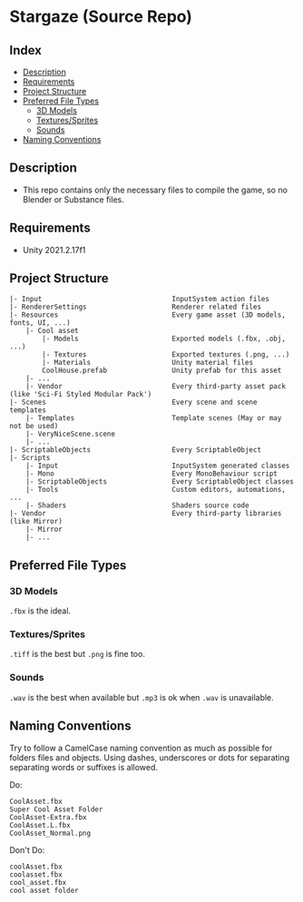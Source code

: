 # Stargaze (Source Repo)

## Index

- [Description](#Description)
- [Requirements](#Requirements)
- [Project Structure](#Project-Structure)
- [Preferred File Types](#Preferred-File-Types)
    - [3D Models](#3D-Models)
    - [Textures/Sprites](#Textures/Sprites)
    - [Sounds](#Sounds)
- [Naming Conventions](#Naming-Conventions)

## Description

- This repo contains only the necessary files to compile the game, so no Blender or Substance files.

## Requirements

- Unity 2021.2.17f1

## Project Structure

```
|- Input                                InputSystem action files
|- RendererSettings                     Renderer related files
|- Resources                            Every game asset (3D models, fonts, UI, ...)
    |- Cool asset
        |- Models                       Exported models (.fbx, .obj, ...)
        |- Textures                     Exported textures (.png, ...)
        |- Materials                    Unity material files
        CoolHouse.prefab                Unity prefab for this asset
    |- ...
    |- Vendor                           Every third-party asset pack (like 'Sci-Fi Styled Modular Pack')
|- Scenes                               Every scene and scene templates
    |- Templates                        Template scenes (May or may not be used)
    |- VeryNiceScene.scene
    |- ...
|- ScriptableObjects                    Every ScriptableObject
|- Scripts
    |- Input                            InputSystem generated classes
    |- Mono                             Every MonoBehaviour script
    |- ScriptableObjects                Every ScriptableObject classes
    |- Tools                            Custom editors, automations, ...
    |- Shaders                          Shaders source code
|- Vendor                               Every third-party libraries (like Mirror)
    |- Mirror
    |- ...
```

## Preferred File Types

### 3D Models

```.fbx``` is the ideal.

### Textures/Sprites

```.tiff``` is the best but ```.png``` is fine too.

### Sounds

```.wav``` is the best when available but ```.mp3``` is ok when ```.wav``` is unavailable.

## Naming Conventions

Try to follow a CamelCase naming convention as much as possible for folders files and objects.
Using dashes, underscores or dots for separating separating words or suffixes is allowed.

Do:
```
CoolAsset.fbx
Super Cool Asset Folder
CoolAsset-Extra.fbx
CoolAsset.L.fbx
CoolAsset_Normal.png
```

Don't Do:
```
coolAsset.fbx
coolasset.fbx
cool_asset.fbx
cool asset folder
```